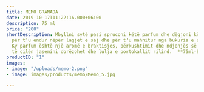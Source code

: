 ```yaml
---
title: MEMO GRANADA
date: 2019-10-17T11:22:16.000+06:00
description: 75 ml
price: "200"
shortDescription: Mbyllni sytë pasi spruconi këtë parfum dhe dëgjoni këngën e Andaluzisë,
  për t’u endur nëpër lagjet e saj dhe për t'u mahnitur nga bukuria e saj që josh.
  Ky parfum është një aromë e braktisjes, përkushtimit dhe ndjenjës së pastër, në
  të cilën jasemini dorëzohet dhe lulja e portokallit rilind.  **75ml-EDP-UNISEX**
productID: "1"
images:
- image: "/uploads/memo-2.png"
- image: images/products/memo/Memo_5.jpg

---
```

